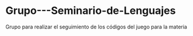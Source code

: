 # Grupo---Seminario-de-Lenguajes
Grupo para realizar el seguimiento de los códigos del juego para la materia
